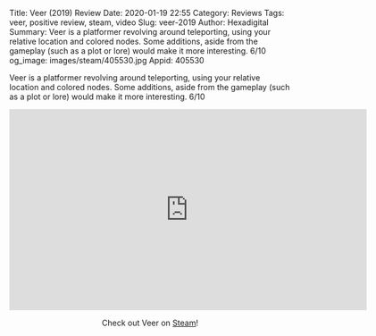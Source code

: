 Title: Veer (2019) Review
Date: 2020-01-19 22:55
Category: Reviews
Tags: veer, positive review, steam, video
Slug: veer-2019
Author: Hexadigital
Summary: Veer is a platformer revolving around teleporting, using your relative location and colored nodes. Some additions, aside from the gameplay (such as a plot or lore) would make it more interesting. 6/10
og_image: images/steam/405530.jpg
Appid: 405530

Veer is a platformer revolving around teleporting, using your relative location and colored nodes. Some additions, aside from the gameplay (such as a plot or lore) would make it more interesting. 6/10

<center><iframe src="https://www.youtube.com/embed/i_AQ8l6Ih9k?feature=oembed" allow="accelerometer; autoplay; encrypted-media; gyroscope; picture-in-picture" width="640" height="360" frameborder="0"></iframe>

Check out Veer on [Steam](https://store.steampowered.com/app/405530/?curator_clanid=34633900)!</center>